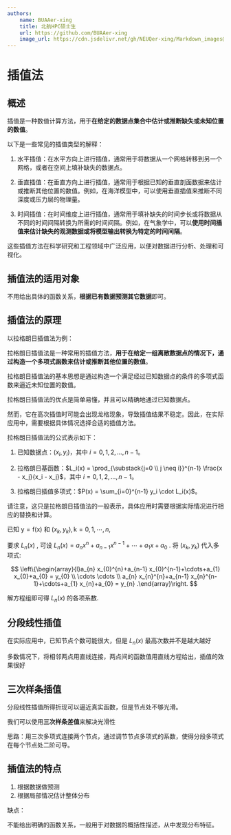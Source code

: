 ```yaml
---
authors:
    name: BUAAer-xing
    title: 北航HPC硕士生
    url: https://github.com/BUAAer-xing
    image_url: https://cdn.jsdelivr.net/gh/NEUQer-xing/Markdown_images@master/images-2/icon.png
---
```


# 插值法

## 概述

插值是一种数值计算方法，用于**在给定的数据点集合中估计或推断缺失或未知位置的数值**。

以下是一些常见的插值类型的解释：

1. 水平插值：在水平方向上进行插值，通常用于将数据从一个网格转移到另一个网格，或者在空间上填补缺失的数据点。

2. 垂直插值：在垂直方向上进行插值，通常用于根据已知的垂直剖面数据来估计或推断其他位置的数值。例如，在海洋模型中，可以使用垂直插值来推断不同深度或压力层的物理量。

3. 时间插值：在时间维度上进行插值，通常用于填补缺失的时间步长或将数据从不同的时间间隔转换为所需的时间间隔。例如，在气象学中，可以**使用时间插值来估计缺失的观测数据或将模型输出转换为特定的时间间隔**。

这些插值方法在科学研究和工程领域中广泛应用，以便对数据进行分析、处理和可视化。

## 插值法的适用对象

不用给出具体的函数关系，**根据已有数据预测其它数据**即可。

## 插值法的原理

以拉格朗日插值法为例：

拉格朗日插值法是一种常用的插值方法，**用于在给定一组离散数据点的情况下，通过构造一个多项式函数来估计或推断其他位置的数值**。

拉格朗日插值法的基本思想是通过构造一个满足经过已知数据点的条件的多项式函数来逼近未知位置的数值。

拉格朗日插值法的优点是简单易懂，并且可以精确地通过已知数据点。

然而，它在高次插值时可能会出现龙格现象，导致插值结果不稳定。因此，在实际应用中，需要根据具体情况选择合适的插值方法。

拉格朗日插值法的公式表示如下：

1. 已知数据点：$(x_i, y_i)$，其中 $i = 0, 1, 2, \ldots, n-1$。

2. 拉格朗日基函数：$L_i(x) = \prod_{\substack{j=0 \\ j \neq i}}^{n-1} \frac{x - x_j}{x_i - x_j}$，其中 $i = 0, 1, 2, \ldots, n-1$。

3. 拉格朗日插值多项式：$P(x) = \sum_{i=0}^{n-1} y_i \cdot L_i(x)$。

请注意，这只是拉格朗日插值法的一般表示，具体应用时需要根据实际情况进行相应的替换和计算。

已知  $\mathrm{y} = \mathrm{f}(\mathrm{x})$ 和  $\left(x_{k}, y_{k}\right), \mathrm{k} = 0,1, \cdots, n$,

要求  $L_{n}(x)$ , 可设  $L_{n}(x) = a_{n} x^{n}+a_{n-1} x^{n-1}+\cdots+   a_{1} x+a_{0}$ . 将  $\left(x_{k}, y_{k}\right)$  代入多项式:

$$
 \left\{\begin{array}{l}a_{n} x_{0}^{n}+a_{n-1} x_{0}^{n-1}+\cdots+a_{1} x_{0}+a_{0} = y_{0} \\ \cdots \cdots \\ a_{n} x_{n}^{n}+a_{n-1} x_{n}^{n-1}+\cdots+a_{1} x_{n}+a_{0} = y_{n} .\end{array}\right.
 $$

解方程组即可得  $L_{n}(x)$  的各项系数.

## 分段线性插值

在实际应用中，已知节点个数可能很大，但是 $L_{n}(x)$ 最高次数并不是越大越好

多数情况下，将相邻两点用直线连接，两点间的函数值用直线方程给出，插值的效果很好

## 三次样条插值

分段线性插值所得折现可以逼近真实函数，但是节点处不够光滑。

我们可以使用**三次样条差值**来解决光滑性

思路：用三次多项式连接两个节点，通过调节节点多项式的系数，使得分段多项式在每个节点处二阶可导。


## 插值法的特点

1. 根据数据做预测
2. 根据局部情况估计整体分布

缺点：

不能给出明确的函数关系，一般用于对数据的概括性描述，从中发现分布特征。











